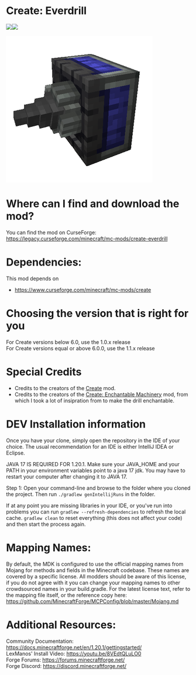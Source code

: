 
Create: Everdrill
=======
<a href="https://www.curseforge.com/minecraft/mc-mods/create-everdrill" target="_blank"><img src="https://cf.way2muchnoise.eu/1246046.svg?badge_style=flat"/></a><a href="https://www.curseforge.com/minecraft/mc-mods/create-everdrill" target="_blank"><img src="http://cf.way2muchnoise.eu/versions/1246046.svg?badge_style=flat" /></a>

![logo](logo.png)


Where can I find and download the mod?
=======
You can find the mod on CurseForge: https://legacy.curseforge.com/minecraft/mc-mods/create-everdrill

Dependencies:
=======
This mod depends on
- https://www.curseforge.com/minecraft/mc-mods/create


Choosing the version that is right for you
=======
For Create versions below 6.0, use the 1.0.x release\
For Create versions equal or above 6.0.0, use the 1.1.x release

Special Credits
=======
 - Credits to the creators of the [Create](https://www.curseforge.com/minecraft/mc-mods/create) mod.
 - Credits to the creators of the [Create: Enchantable Machinery](https://www.curseforge.com/minecraft/mc-mods/create-enchantable-machinery) mod, from which I took a lot of insipration from to make the drill enchantable.


DEV Installation information
=======

Once you have your clone, simply open the repository in the IDE of your choice. The usual recommendation for an IDE is either IntelliJ IDEA or Eclipse.

JAVA 17 IS REQUIRED FOR 1.20.1. Make sure your JAVA_HOME and your PATH in your environment variables
point to a java 17 jdk. You may have to restart your computer after changing it to JAVA 17.

Step 1: Open your command-line and browse to the folder where you cloned the project.
Then run `./gradlew genIntellijRuns` in the folder.

If at any point you are missing libraries in your IDE, or you've run into problems you can
run `gradlew --refresh-dependencies` to refresh the local cache. `gradlew clean` to reset everything
(this does not affect your code) and then start the process again.

Mapping Names:
=============================
By default, the MDK is configured to use the official mapping names from Mojang for methods and fields
in the Minecraft codebase. These names are covered by a specific license. All modders should be aware of this
license, if you do not agree with it you can change your mapping names to other crowdsourced names in your
build.gradle. For the latest license text, refer to the mapping file itself, or the reference copy here:
https://github.com/MinecraftForge/MCPConfig/blob/master/Mojang.md

Additional Resources:
=========================
Community Documentation: https://docs.minecraftforge.net/en/1.20.1/gettingstarted/ \
LexManos' Install Video: https://youtu.be/8VEdtQLuLO0 \
Forge Forums: https://forums.minecraftforge.net/ \
Forge Discord: https://discord.minecraftforge.net/


